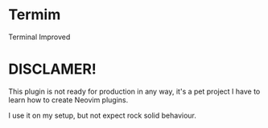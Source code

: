 # Termim

Terminal Improved

# DISCLAMER!

This plugin is not ready for production in any way, it's a pet project I have
to learn how to create Neovim plugins.

I use it on my setup, but not expect rock solid behaviour.

